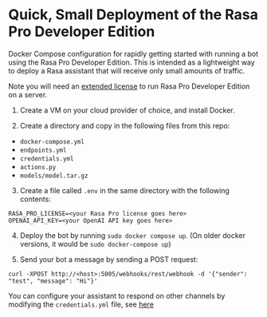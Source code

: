 # Quick, Small Deployment of the Rasa Pro Developer Edition

Docker Compose configuration for rapidly getting started with running a bot using the Rasa Pro Developer Edition.
This is intended as a lightweight way to deploy a Rasa assistant that will receive only small amounts of traffic.

Note you will need an [extended license](#) to run Rasa Pro Developer Edition on a server. 

1. Create a VM on your cloud provider of choice, and install Docker. 

2. Create a directory and copy in the following files from this repo:
- `docker-compose.yml`
- `endpoints.yml`
- `credentials.yml`
- `actions.py`
- `models/model.tar.gz`

3. Create a file called `.env` in the same directory with the following contents:
```
RASA_PRO_LICENSE=<your Rasa Pro license goes here>
OPENAI_API_KEY=<your OpenAI API key goes here>
```

4. Deploy the bot by running `sudo docker compose up`. (On older docker versions, it would be `sudo docker-compose up`)

5. Send your bot a message by sending a POST request: 

```
curl -XPOST http://<host>:5005/webhooks/rest/webhook -d '{"sender": "test", "message": "Hi"}'
```

You can configure your assistant to respond on other channels by 
modifying the `credentials.yml` file, see [here](https://rasa.com/docs/rasa-pro/connectors/messaging-and-voice-channels)
